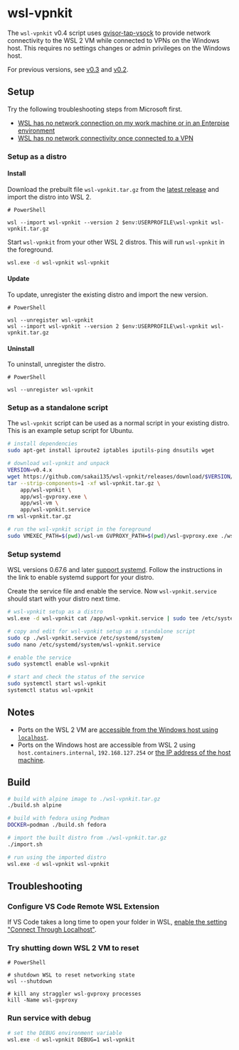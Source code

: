 # wsl-vpnkit

The `wsl-vpnkit` v0.4 script uses [gvisor-tap-vsock](https://github.com/containers/gvisor-tap-vsock) to provide network connectivity to the WSL 2 VM while connected to VPNs on the Windows host. This requires no settings changes or admin privileges on the Windows host.

For previous versions, see [v0.3](https://github.com/sakai135/wsl-vpnkit/tree/v0.3.x) and [v0.2](https://github.com/sakai135/wsl-vpnkit/tree/v0.2.x).

## Setup

Try the following troubleshooting steps from Microsoft first.

* [WSL has no network connection on my work machine or in an Enterpise environment](https://learn.microsoft.com/en-us/windows/wsl/troubleshooting#wsl-has-no-network-connection-on-my-work-machine-or-in-an-enterpise-environment)
* [WSL has no network connectivity once connected to a VPN](https://learn.microsoft.com/en-us/windows/wsl/troubleshooting#wsl-has-no-network-connectivity-once-connected-to-a-vpn) 

### Setup as a distro

#### Install

Download the prebuilt file `wsl-vpnkit.tar.gz` from the [latest release](https://github.com/sakai135/wsl-vpnkit/releases/latest) and import the distro into WSL 2. 

```pwsh
# PowerShell

wsl --import wsl-vpnkit --version 2 $env:USERPROFILE\wsl-vpnkit wsl-vpnkit.tar.gz
```

Start `wsl-vpnkit` from your other WSL 2 distros. This will run `wsl-vpnkit` in the foreground. 

```sh
wsl.exe -d wsl-vpnkit wsl-vpnkit
```

#### Update

To update, unregister the existing distro and import the new version.

```pwsh
# PowerShell

wsl --unregister wsl-vpnkit
wsl --import wsl-vpnkit --version 2 $env:USERPROFILE\wsl-vpnkit wsl-vpnkit.tar.gz
```

#### Uninstall

To uninstall, unregister the distro.

```pwsh
# PowerShell

wsl --unregister wsl-vpnkit
```

### Setup as a standalone script

The `wsl-vpnkit` script can be used as a normal script in your existing distro. This is an example setup script for Ubuntu.

```sh
# install dependencies
sudo apt-get install iproute2 iptables iputils-ping dnsutils wget

# download wsl-vpnkit and unpack
VERSION=v0.4.x
wget https://github.com/sakai135/wsl-vpnkit/releases/download/$VERSION/wsl-vpnkit.tar.gz
tar --strip-components=1 -xf wsl-vpnkit.tar.gz \
    app/wsl-vpnkit \
    app/wsl-gvproxy.exe \
    app/wsl-vm \
    app/wsl-vpnkit.service
rm wsl-vpnkit.tar.gz

# run the wsl-vpnkit script in the foreground
sudo VMEXEC_PATH=$(pwd)/wsl-vm GVPROXY_PATH=$(pwd)/wsl-gvproxy.exe ./wsl-vpnkit
```

### Setup systemd

WSL versions 0.67.6 and later [support systemd](https://learn.microsoft.com/en-us/windows/wsl/wsl-config#systemd-support). Follow the instructions in the link to enable systemd support for your distro.

Create the service file and enable the service. Now `wsl-vpnkit.service` should start with your distro next time.

```sh
# wsl-vpnkit setup as a distro
wsl.exe -d wsl-vpnkit cat /app/wsl-vpnkit.service | sudo tee /etc/systemd/system/wsl-vpnkit.service

# copy and edit for wsl-vpnkit setup as a standalone script
sudo cp ./wsl-vpnkit.service /etc/systemd/system/
sudo nano /etc/systemd/system/wsl-vpnkit.service

# enable the service
sudo systemctl enable wsl-vpnkit

# start and check the status of the service
sudo systemctl start wsl-vpnkit
systemctl status wsl-vpnkit
```

## Notes

* Ports on the WSL 2 VM are [accessible from the Windows host using `localhost`](https://learn.microsoft.com/en-us/windows/wsl/networking#accessing-linux-networking-apps-from-windows-localhost).
* Ports on the Windows host are accessible from WSL 2 using `host.containers.internal`, `192.168.127.254` or [the IP address of the host machine](https://docs.microsoft.com/en-us/windows/wsl/networking#accessing-windows-networking-apps-from-linux-host-ip).

## Build


```sh
# build with alpine image to ./wsl-vpnkit.tar.gz
./build.sh alpine

# build with fedora using Podman
DOCKER=podman ./build.sh fedora

# import the built distro from ./wsl-vpnkit.tar.gz
./import.sh

# run using the imported distro
wsl.exe -d wsl-vpnkit wsl-vpnkit
```

## Troubleshooting

### Configure VS Code Remote WSL Extension

If VS Code takes a long time to open your folder in WSL, [enable the setting "Connect Through Localhost"](https://github.com/microsoft/vscode-docs/blob/main/remote-release-notes/v1_54.md#fix-for-wsl-2-connection-issues-when-behind-a-proxy).

### Try shutting down WSL 2 VM to reset

```pwsh
# PowerShell

# shutdown WSL to reset networking state
wsl --shutdown

# kill any straggler wsl-gvproxy processes
kill -Name wsl-gvproxy
```

### Run service with debug

```sh
# set the DEBUG environment variable
wsl.exe -d wsl-vpnkit DEBUG=1 wsl-vpnkit
```
